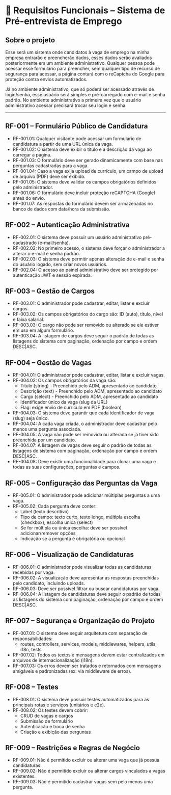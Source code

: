 # 📄 Requisitos Funcionais – Sistema de Pré-entrevista de Emprego

## Sobre o projeto

Esse será um sistema onde candidatos à vaga de emprego na minha empresa entrarão e preencherão dados, esses dados serão avaliados posteriormente em um ambiente administrativo. Qualquer pessoa pode acessar esse formulário para preencher, sem qualquer tipo de recurso de segurança para acessar, a página contará com o reCaptcha do Google para proteção contra envios automatizados.

Já no ambiente administrativo, que só poderá ser acessado através de login/senha, esse usuário será simples e pré-carregado com e-mail e senha padrão. No ambiente administrativo a primeira vez que o usuário administrativo acessar precisará trocar seu login e senha.

---

## RF-001 – Formulário Público de Candidatura
- RF-001.01: Qualquer visitante pode acessar um formulário de candidatura a partir de uma URL única da vaga.
- RF-001.02: O sistema deve exibir o título e a descrição da vaga ao carregar a página.
- RF-001.03: O formulário deve ser gerado dinamicamente com base nas perguntas cadastradas para a vaga.
- RF-001.04: Caso a vaga exija upload de currículo, um campo de upload de arquivo (PDF) deve ser exibido.
- RF-001.05: O sistema deve validar os campos obrigatórios definidos pelo administrador.
- RF-001.06: O formulário deve incluir proteção reCAPTCHA (Google) antes do envio.
- RF-001.07: As respostas do formulário devem ser armazenadas no banco de dados com data/hora da submissão.

## RF-002 – Autenticação Administrativa
- RF-002.01: O sistema deve possuir um usuário administrativo pré-cadastrado (e-mail/senha).
- RF-002.02: No primeiro acesso, o sistema deve forçar o administrador a alterar o e-mail e senha padrão.
- RF-002.03: O sistema deve permitir apenas alteração de e-mail e senha do usuário logado, sem criar novos usuários.
- RF-002.04: O acesso ao painel administrativo deve ser protegido por autenticação JWT e sessão expirada.

## RF-003 – Gestão de Cargos
- RF-003.01: O administrador pode cadastrar, editar, listar e excluir cargos.
- RF-003.02: Os campos obrigatórios do cargo são: ID (auto), título, nível e faixa salarial.
- RF-003.03: O cargo não pode ser removido ou alterado se ele estiver em uso em algum formulário.
- RF-003.04: A listagem de cargos deve seguir o padrão de todas as listagens do sistema com paginação, ordenação por campo e ordem DESC|ASC.

## RF-004 – Gestão de Vagas
- RF-004.01: O administrador pode cadastrar, editar, listar e excluir vagas.
- RF-004.02: Os campos obrigatórios da vaga são:
  - Título (string) - Preenchido pelo ADM, apresentado ao candidato
  - Descrição (text) - Preenchido pelo ADM, apresentado ao candidato
  - Cargo (select) - Preenchido pelo ADM, apresentado ao candidato
  - Identificador único da vaga (slug da URL)
  - Flag: exige envio de currículo em PDF (boolean)
- RF-004.03: O sistema deve garantir que cada identificador de vaga (slug) seja único.
- RF-004.04: A cada vaga criada, o administrador deve cadastrar pelo menos uma pergunta associada.
- RF-004.05: A vaga não pode ser removida ou alterada se já tiver sido preenchida por um candidato.
- RF-004.07: A listagem de vagas deve seguir o padrão de todas as listagens do sistema com paginação, ordenação por campo e ordem DESC|ASC.
- RF-004.08: Deve existir uma funcionalidade para clonar uma vaga e todas as suas configurações, perguntas e campos.

## RF-005 – Configuração das Perguntas da Vaga
- RF-005.01: O administrador pode adicionar múltiplas perguntas a uma vaga.
- RF-005.02: Cada pergunta deve conter:
  - Label (texto descritivo)
  - Tipo de campo: texto curto, texto longo, múltipla escolha (checkbox), escolha única (select)
  - Se for múltipla ou única escolha: deve ser possível adicionar/remover opções
  - Indicação se a pergunta é obrigatória ou opcional

## RF-006 – Visualização de Candidaturas
- RF-006.01: O administrador pode visualizar todas as candidaturas recebidas por vaga.
- RF-006.02: A visualização deve apresentar as respostas preenchidas pelo candidato, incluindo uploads.
- RF-006.03: Deve ser possível filtrar ou buscar candidaturas por vaga.
- RF-006.04: A listagem de candidaturas deve seguir o padrão de todas as listagens do sistema com paginação, ordenação por campo e ordem DESC|ASC.

## RF-007 – Segurança e Organização do Projeto
- RF-007.01: O sistema deve seguir arquitetura com separação de responsabilidades:
  - routes, controllers, services, models, middlewares, helpers, utils, i18n, tests
- RF-007.02: Todos os textos e mensagens devem estar centralizados em arquivos de internacionalização (i18n).
- RF-007.03: Os erros devem ser tratados e retornados com mensagens amigáveis e padronizadas (ex: via middleware de erros).

## RF-008 – Testes
- RF-008.01: O sistema deve possuir testes automatizados para as principais rotas e serviços (unitários e e2e).
- RF-008.02: Os testes devem cobrir:
  - CRUD de vagas e cargos
  - Submissão de formulário
  - Autenticação e troca de senha
  - Criação e exibição das perguntas

## RF-009 – Restrições e Regras de Negócio
- RF-009.01: Não é permitido excluir ou alterar uma vaga que já possua candidaturas.
- RF-009.02: Não é permitido excluir ou alterar cargos vinculados a vagas existentes.
- RF-009.03: Não é permitido cadastrar vagas sem pelo menos uma pergunta.